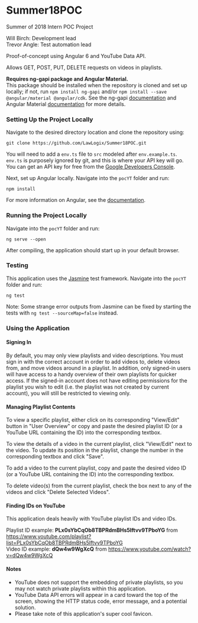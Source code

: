 # Summer18POC
Summer of 2018 Intern POC Project

Will Birch: Development lead  
Trevor Angle: Test automation lead

Proof-of-concept using Angular 6 and YouTube Data API.

Allows GET, POST, PUT, DELETE requests on videos in playlists.

**Requires ng-gapi package and Angular Material.**<br />
This package should be installed when the repository is cloned and set up locally; if not, run `npm install ng-gapi` and/or `npm install --save @angular/material @angular/cdk`. See the ng-gapi [documentation](https://github.com/rubenCodeforges/ng-gapi) and Angular Material [documentation](https://material.angular.io/guide/getting-started) for more details.

### Setting Up the Project Locally

Navigate to the desired directory location and clone the repository using:
```
git clone https://github.com/LawLogix/Summer18POC.git
```
You will need to add a `env.ts` file to `src` modeled after `env.example.ts`. `env.ts` is purposely ignored by git, and this is where your API key will go. You can get an API key for free from the [Google Developers Console](https://console.developers.google.com/).

Next, set up Angular locally. Navigate into the `pocYT` folder and run:
```
npm install
```
For more information on Angular, see the [documentation](https://angular.io/guide/setup).

### Running the Project Locally

Navigate into the `pocYT` folder and run:
```
ng serve --open
```
After compiling, the application should start up in your default browser.

### Testing

This application uses the [Jasmine](https://jasmine.github.io/2.4/introduction.html) test framework. Navigate into the `pocYT` folder and run:
```
ng test
```
Note: Some strange error outputs from Jasmine can be fixed by starting the tests with `ng test --sourceMap=false` instead.

### Using the Application

#### Signing In

By default, you may only view playlists and video descriptions. You must sign in with the correct account in order to add videos to, delete videos from, and move videos around in a playlist. In addition, only signed-in users will have access to a handy overview of their own playlists for quicker access. If the signed-in account does not have editing permissions for the playlist you wish to edit (i.e. the playlist was not created by current account), you will still be restricted to viewing only.

#### Managing Playlist Contents

To view a specific playlist, either click on its corresponding "View/Edit" button in "User Overview" or copy and paste the desired playlist ID (or a YouTube URL containing the ID) into the corresponding textbox.

To view the details of a video in the current playlist, click "View/Edit" next to the video. To update its position in the playlist, change the number in the corresponding textbox and click "Save".

To add a video to the current playlist, copy and paste the desired video ID (or a YouTube URL containing the ID) into the corresponding textbox.

To delete video(s) from the current playlist, check the box next to any of the videos and click "Delete Selected Videos".

#### Finding IDs on YouTube

This application deals heavily with YouTube playlist IDs and video IDs.

Playlist ID example: **PLx0sYbCqOb8TBPRdmBHs5Iftvv9TPboYG** from https://www.youtube.com/playlist?list=PLx0sYbCqOb8TBPRdmBHs5Iftvv9TPboYG<br />
Video ID example: **dQw4w9WgXcQ** from https://www.youtube.com/watch?v=dQw4w9WgXcQ

#### Notes

* YouTube does not support the embedding of private playlists, so you may not watch private playlists within this application.
* YouTube Data API errors will appear in a card toward the top of the screen, showing the HTTP status code, error message, and a potential solution.
* Please take note of this application's super cool favicon.
